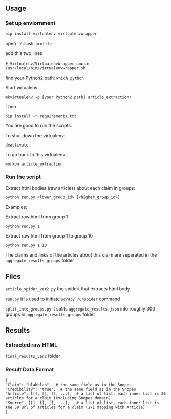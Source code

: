 ## Usage
### Set up enviornment
`pip install virtualenv virtualenvwrapper`

open `~/.bash_profile`

add this two lines

`# Virtualenv/VirtualenvWrapper`
`source /usr/local/bin/virtualenvwrapper.sh`

find your Python2 path: `which python`

Start virtualenv

`mkvirtualenv -p [your Python2 path] article_extraction/`

Then 

`pip install -r requirements.txt`

You are good to run the scripts. 

To shut down the virtualenv:

`deactivate`

To go back to this virtualenv:

`workon article_extraction`


### Run the script
Extract html bodies (raw articles) about each claim in groups:

`python run.py <lower_group_id> [<higher_group_id>]`

Examples: 

Extract raw html from group 1

`python run.py 1` 

Extract raw html from group 1 to group 10

`python run.py 1 10`

The claims and links of the articles about this claim are seperated in the `aggregate_results_groups` folder


## Files
`article_spider_ver2.py` the spidert that extracts html body

`run.py` it is used to initiate `scrapy runspider` command

`split_into_groups.py` it splits `aggregate_results.json` into roughly 300 groups in `aggregate_results_groups` folder

## Results
### Extracted raw HTML
`final_results_ver2` folder

### Result Data Format
```
{
"Claim": "blahblah",  # the same field as in the Snopes
"Credibility": "true",  # the same field as in the Snopes 
"Article": [[], [], [], ...],  # a list of list, each inner list is 30 articles for a claim (excluding Snopes domain)
"Source": [[], [], [], ...],   # a list of list, each inner list is the 30 url of articles for a claim (1-1 mapping with Article)
}
```